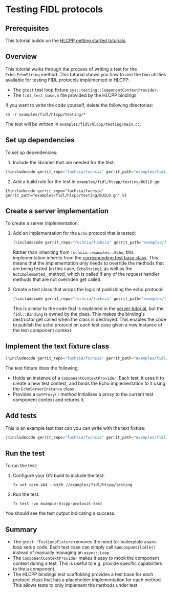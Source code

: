 # Testing FIDL protocols

## Prerequisites

This tutorial builds on the [HLCPP getting started tutorials][overview].

## Overview

This tutorial walks through the process of writing a test for the
`Echo.EchoString` method. This tutorial shows you how to use the two utilities
available for testing FIDL protocols implemented in HLCPP:

* The `gtest` test loop fixture `sys::testing::ComponentContextProvider`.
* The `fidl_test_base.h` file provided by the HLCPP bindings

If you want to write the code yourself, delete the following directories:

```posix-terminal
rm -r examples/fidl/hlcpp/testing/*
```

The test will be written in `examples/fidl/hlcpp/testing/main.cc`.

## Set up dependencies

To set up dependencies:

1. Include the libraries that are needed for the test:

  ```cpp
  {%includecode gerrit_repo="fuchsia/fuchsia" gerrit_path="examples/fidl/hlcpp/testing/main.cc" region_tag="includes" %}
  ```

2. Add a build rule for the test in `examples/fidl/hlcpp/testing/BUILD.gn`:

  ```gn
  {%includecode gerrit_repo="fuchsia/fuchsia" gerrit_path="examples/fidl/hlcpp/testing/BUILD.gn" %}
  ```

## Create a server implementation

To create a server implementation:

1. Add an implementation for the `Echo` protocol that is tested:

   ```cpp
   {%includecode gerrit_repo="fuchsia/fuchsia" gerrit_path="examples/fidl/hlcpp/testing/main.cc" region_tag="impl" %}
   ```

   Rather than inheriting from `fuchsia::examples::Echo`, this implementation
   inherits from the [corresponding test base class][test-base]. This means that
   the implementation only needs to override the methods that are being tested
   (in this case, `EchoString`), as well as the `NotImplemented_` method, which
  is called if any of the request handler methods that are not overriden get
  called.

1. Create a test class that wraps the logic of publishing the echo protocol:

   ```cpp
   {%includecode gerrit_repo="fuchsia/fuchsia" gerrit_path="examples/fidl/hlcpp/testing/main.cc" region_tag="wrapper" %}
   ```

   This is similar to the code that is explained in the
   [server tutorial][server-tut], but the `fidl::Binding` is owned by the class.
   This makes the binding's destructor get called when the class is destroyed.
   This enables the code to publish the echo protocol on each test case given
   a new instance of the test component context.

## Implement the text fixture class

```cpp
{%includecode gerrit_repo="fuchsia/fuchsia" gerrit_path="examples/fidl/hlcpp/testing/main.cc" region_tag="fixture" %}
```

The test fixture does the following:

* Holds an instance of a `ComponentContextProvider`. Each test, it uses it to
  create a new test context, and binds the Echo implementation to it using the
  `EchoServerInstance` class.
* Provides a `GetProxy()` method initializes a proxy to the current test
  component context and returns it.

## Add tests

This is an example test that can you can write with the text fixture:

```cpp
{%includecode gerrit_repo="fuchsia/fuchsia" gerrit_path="examples/fidl/hlcpp/testing/main.cc" region_tag="test" %}
```

## Run the test

To run the test:

1. Configure your GN build to include the test:

   ```posix-terminal
   fx set core.x64 --with //examples/fidl/hlcpp/testing

   ```
1. Run the test:

   ```posix-terminal
   fx test -vo example-hlcpp-protocol-test
   ```

You should see the test output indicating a success.

## Summary

* The `gtest::TestLoopFixture` removes the need for boilerplate async loop
  setup code. Each test case can simply call `RunLoopUntilIdle()` instead of
  manually managing an `async::Loop`.
* The `ComponentContextProvider` makes it easy to mock the component context
  during a test. This is useful to e.g. provide specific capabilities to the
  a component.
* The HLCPP bindings test scaffolding provides a test base for each protocol
  class that has a placeholder implementation for each method. This allows tests
  to only implement the methods under test.

<!-- xrefs -->
[test-base]: /docs/reference/fidl/bindings/hlcpp-bindings.md#test-scaffolding
[server-tut]: /docs/development/languages/fidl/tutorials/hlcpp/basics/server.md
[overview]: /docs/development/languages/fidl/tutorials/hlcpp/README.md

